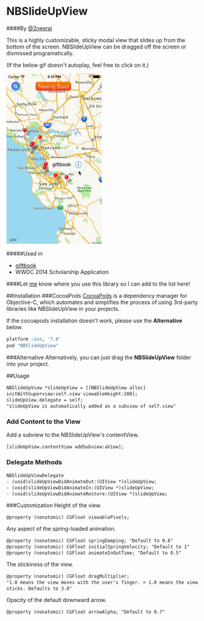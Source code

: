 NBSlideUpView
=============
####By [@2neeraj](http://twitter.com/2neeraj)

This is a highly customizable, sticky modal view that slides up from the bottom of the screen. NBSlideUpView can be dragged off the screen or dismissed programatically.

(If the below gif doesn't autoplay, feel free to click on it.)

![](example.gif)


#####Used in
* [giftbook](https://itunes.apple.com/us/app/giftbook-gift-cards-on-your/id707069900?mt=8)
* WWDC 2014 Scholarship Application

####Let [me](http://twitter.com/2neeraj) know where you use this library so I can add to the list here!

##Installation
###CocoaPods
[CocoaPods](http://cocoapods.org) is a dependency manager for Objective-C, which automates and simplifies the process of using 3rd-party libraries like NBSlideUpView in your projects.

If the cocoapods installation doesn't work, please use the <b>Alternative</b> below.
```ruby
platform :ios, '7.0'
pod "NBSlideUpView"
```

###Alternative
Alternatively, you can just drag the <b>NBSlideUpView</b> folder into your project.

##Usage 
```smalltalk
NBSlideUpView *slideUpView = [[NBSlideUpView alloc] initWithSuperview:self.view viewableHeight:200];
slideUpView.delegate = self;
"slideUpView is automatically added as a subview of self.view"
```

### Add Content to the View
Add a subview to the NBSlideUpView's contentView.
```smalltalk
[slideUpView.contentView addSubview:aView];
```

### Delegate Methods

```smalltalk
NBSlideUpViewDelegate
- (void)slideUpViewDidAnimateOut:(UIView *)slideUpView;
- (void)slideUpViewDidAnimateIn:(UIView *)slideUpView;
- (void)slideUpViewDidAnimateRestore:(UIView *)slideUpView;
```

###Customization
Height of the view.

```smalltalk
@property (nonatomic) CGFloat viewablePixels;
```
Any aspect of the spring-loaded animation.

```smalltalk
@property (nonatomic) CGFloat springDamping; "Default to 0.8"
@property (nonatomic) CGFloat initialSpringVelocity; "Default to 1"
@property (nonatomic) CGFloat animateInOutTime; "Default to 0.5"
```

The stickiness of the view.
```smalltalk
@property (nonatomic) CGFloat dragMultiplier;
"1.0 means the view moves with the user's finger. > 1.0 means the view sticks. Defaults to 3.0"
```
Opacity of the default downward arrow.
```smalltalk
@property (nonatomic) CGFloat arrowAlpha; "Default to 0.7"
```
